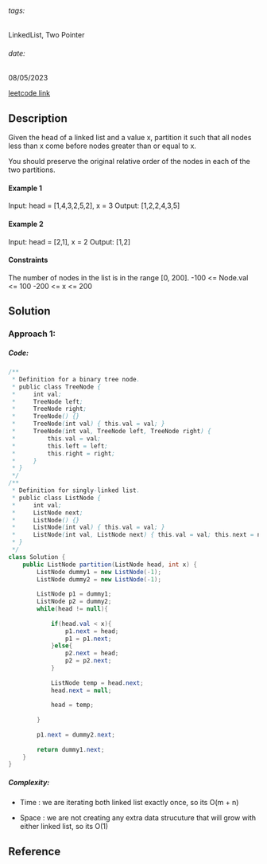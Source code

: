 ###### tags:

LinkedList, Two Pointer

###### date:

08/05/2023

[leetcode link](https://leetcode.com/problems/partition-list/)

## **Description**

Given the head of a linked list and a value x, partition it such that all nodes less than x come before nodes greater than or equal to x.

You should preserve the original relative order of the nodes in each of the two partitions.



#### Example 1

Input: head = [1,4,3,2,5,2], x = 3
Output: [1,2,2,4,3,5]

#### Example 2

Input: head = [2,1], x = 2
Output: [1,2]

#### Constraints

The number of nodes in the list is in the range [0, 200].
-100 <= Node.val <= 100
-200 <= x <= 200
## **Solution**

### Approach 1:

##### Code:

```java
/**
 * Definition for a binary tree node.
 * public class TreeNode {
 *     int val;
 *     TreeNode left;
 *     TreeNode right;
 *     TreeNode() {}
 *     TreeNode(int val) { this.val = val; }
 *     TreeNode(int val, TreeNode left, TreeNode right) {
 *         this.val = val;
 *         this.left = left;
 *         this.right = right;
 *     }
 * }
 */
/**
 * Definition for singly-linked list.
 * public class ListNode {
 *     int val;
 *     ListNode next;
 *     ListNode() {}
 *     ListNode(int val) { this.val = val; }
 *     ListNode(int val, ListNode next) { this.val = val; this.next = next; }
 * }
 */
class Solution {
    public ListNode partition(ListNode head, int x) {
        ListNode dummy1 = new ListNode(-1); 
        ListNode dummy2 = new ListNode(-1); 
        
        ListNode p1 = dummy1;
        ListNode p2 = dummy2; 
        while(head != null){
            
            if(head.val < x){
                p1.next = head; 
                p1 = p1.next; 
            }else{
                p2.next = head;
                p2 = p2.next;
            }
            
            ListNode temp = head.next; 
            head.next = null; 
            
            head = temp; 
            
        }
        
        p1.next = dummy2.next; 
        
        return dummy1.next; 
    }
}
```

##### Complexity:

- Time : we are iterating both linked list exactly once, so its O(m + n)

- Space : we are not creating any extra data strucuture that will grow with either linked list, so its O(1)
## **Reference**

